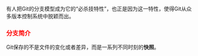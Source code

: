有人把Git的分支模型成为它的“必杀技特性”，也正是因为这一特性，使得Git从众多版本控制系统中脱颖而出。

### <font color=red>分支简介</font>

Git保存的不是文件的变化或者差异，而是一系列不同时刻的**快照**。